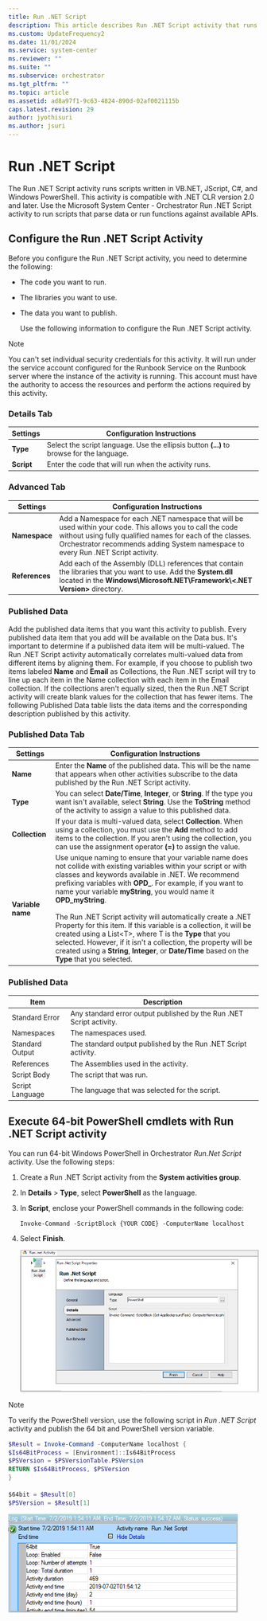 ```yaml
---
title: Run .NET Script 
description: This article describes Run .NET Script activity that runs scripts written in VB.NET, JScript, C#, and Windows PowerShell.
ms.custom: UpdateFrequency2
ms.date: 11/01/2024
ms.service: system-center
ms.reviewer: ""
ms.suite: ""
ms.subservice: orchestrator
ms.tgt_pltfrm: ""
ms.topic: article
ms.assetid: ad8a97f1-9c63-4824-890d-02af0021115b
caps.latest.revision: 29
author: jyothisuri
ms.author: jsuri
---
```

# Run .NET Script

The Run .NET Script activity runs scripts written in VB.NET, JScript, C#, and Windows PowerShell. This activity is compatible with .NET CLR version 2.0 and later. Use the Microsoft System Center - Orchestrator Run .NET Script activity to run scripts that parse data or run functions against available APIs.  

## Configure the Run .NET Script Activity

 Before you configure the Run .NET Script activity, you need to determine the following:  

- The code you want to run.  

- The libraries you want to use.  

- The data you want to publish.  

  Use the following information to configure the Run .NET Script activity.  

> [!NOTE]
> You can't set individual security credentials for this activity. It will run under the service account configured for the Runbook Service on the Runbook server where the instance of the activity is running. This account must have the authority to access the resources and perform the actions required by this activity.  

### Details Tab  

|Settings|Configuration Instructions|  
|--------------|--------------------------------|  
|**Type**|Select the script language. Use the ellipsis button **(...)** to browse for the language.|  
|**Script**|Enter the code that will run when the activity runs.|  

### Advanced Tab  

|Settings|Configuration Instructions|  
|--------------|--------------------------------|  
|**Namespace**|Add a Namespace for each .NET namespace that will be used within your code. This allows you to call the code without using fully qualified names for each of the classes. Orchestrator recommends adding System namespace to every Run .NET Script activity.|  
|**References**|Add each of the Assembly (DLL) references that contain the libraries that you want to use. Add the **System.dll** located in the **Windows\Microsoft.NET\Framework\\<.NET Version>** directory.|  

###  <a name="BKMK_PublishedData"></a> Published Data

 Add the published data items that you want this activity to publish. Every published data item that you add will be available on the Data bus. It's important to determine if a published data item will be multi-valued. The Run .NET Script activity automatically correlates multi-valued data from different items by aligning them. For example, if you choose to publish two items labeled **Name** and **Email** as Collections, the Run .NET script will try to line up each item in the Name collection with each item in the Email collection. If the collections aren't equally sized, then the Run .NET Script activity will create blank values for the collection that has fewer items. The following Published Data table lists the data items and the corresponding description published by this activity.  

### Published Data Tab  

|Settings|Configuration Instructions|  
|--------------|--------------------------------|  
|**Name**|Enter the **Name** of the published data. This will be the name that appears when other activities subscribe to the data published by the Run .NET Script activity.|  
|**Type**|You can select **Date/Time**, **Integer**, or **String**. If the type you want isn't available, select **String**. Use the **ToString** method of the activity to assign a value to this published data.|  
|**Collection**|If your data is multi-valued data, select **Collection**. When using a collection, you must use the **Add** method to add items to the collection. If you aren't using the collection, you can use the assignment operator **(=)** to assign the value.|  
|**Variable name**|Use unique naming to ensure that your variable name does not collide with existing variables within your script or with classes and keywords available in .NET. We recommend prefixing variables with **OPD_**. For example, if you want to name your variable **myString**, you would name it **OPD_myString**.<br /><br /> The Run .NET Script activity will automatically create a .NET Property for this item. If this variable is a collection, it will be created using a List\<T>, where T is the **Type** that you selected. However, if it isn't a collection, the property will be created using a **String**, **Integer**, or **Date/Time** based on the **Type** that you selected.|  

### Published Data  

|Item|Description|  
|----------|-----------------|  
|Standard Error|Any standard error output published by the Run .NET Script activity.|  
|Namespaces|The namespaces used.|  
|Standard Output|The standard output published by the Run .NET Script activity.|  
|References|The Assemblies used in the activity.|  
|Script Body|The script that was run.|  
|Script Language|The language that was selected for the script.|

## Execute 64-bit PowerShell cmdlets with Run .NET Script activity

You can run 64-bit Windows PowerShell in Orchestrator *Run.Net Script* activity. Use the following steps:

1. Create a Run .NET Script activity from the **System activities group**.
2. In **Details** > **Type**, select **PowerShell** as the language.
3. In  **Script**, enclose your PowerShell commands in the following code:  

    ```
    Invoke-Command -ScriptBlock {YOUR CODE} -ComputerName localhost

    ```

4. Select **Finish**.

    ![Screenshot of Run .NET Script Activity.](../standard-activities/media/run-net-script-activity/run-net-script.png)

>[!NOTE]
>To verify the PowerShell version, use the following script in *Run .NET Script* activity and publish the 64 bit and PowerShell version variable.

```powershell
$Result = Invoke-Command -ComputerName localhost {
$Is64BitProcess = [Environment]::Is64BitProcess
$PSVersion = $PSVersionTable.PSVersion
RETURN $Is64BitProcess, $PSVersion
}

$64bit = $Result[0]
$PSVersion = $Result[1]
```

![Screenshot of View .NET Script Activity.](../standard-activities/media/run-net-script-activity/run-net-script-ps-version.png)
